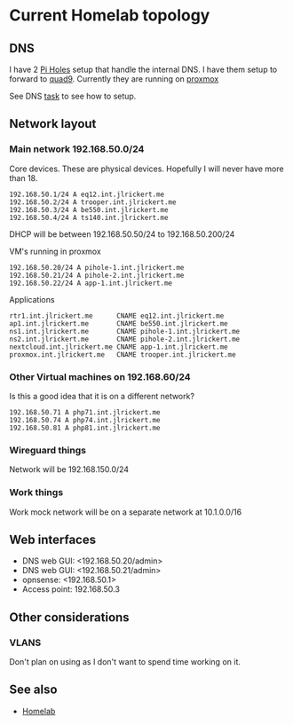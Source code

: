 # Current Homelab topology

## DNS

I have 2 [Pi Holes](../662) setup that handle the internal DNS. I have them setup to forward to [quad9](../668). Currently they are running on [proxmox](../635)

See DNS [task](../667) to see how to setup.

## Network layout

### Main network 192.168.50.0/24

Core devices. These are physical devices. Hopefully I will never have more than 18.

```
192.168.50.1/24 A eq12.int.jlrickert.me
192.168.50.2/24 A trooper.int.jlrickert.me
192.168.50.3/24 A be550.int.jlrickert.me
192.168.50.4/24 A ts140.int.jlrickert.me
```

DHCP will be between 192.168.50.50/24 to 192.168.50.200/24

VM's running in proxmox

```
192.168.50.20/24 A pihole-1.int.jlrickert.me
192.168.50.21/24 A pihole-2.int.jlrickert.me
192.168.50.22/24 A app-1.int.jlrickert.me
```

Applications

```
rtr1.int.jlrickert.me      CNAME eq12.int.jlrickert.me
ap1.int.jlrickert.me       CNAME be550.int.jlrickert.me
ns1.int.jlrickert.me       CNAME pihole-1.int.jlrickert.me
ns2.int.jlrickert.me       CNAME pihole-2.int.jlrickert.me
nextcloud.int.jlrickert.me CNAME app-1.int.jlrickert.me
proxmox.int.jlrickert.me   CNAME trooper.int.jlrickert.me
```

### Other Virtual machines on 192.168.60/24

Is this a good idea that it is on a different network?

```
192.168.50.71 A php71.int.jlrickert.me
192.168.50.74 A php74.int.jlrickert.me
192.168.50.81 A php81.int.jlrickert.me
```

### Wireguard things

Network will be 192.168.150.0/24

### Work things

Work mock network will be on a separate network at 10.1.0.0/16

## Web interfaces

- DNS web GUI: <192.168.50.20/admin>
- DNS web GUI: <192.168.50.21/admin>
- opnsense: <192.168.50.1>
- Access point: 192.168.50.3

## Other considerations

### VLANS

Don't plan on using as I don't want to spend time working on it.

## See also

- [Homelab](../578)